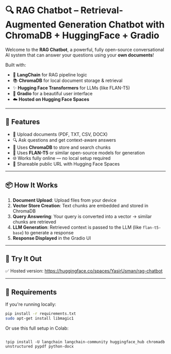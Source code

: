 
# 🔍 RAG Chatbot – Retrieval-Augmented Generation Chatbot with ChromaDB + HuggingFace + Gradio

Welcome to the **RAG Chatbot**, a powerful, fully open-source conversational AI system that can answer your questions using your **own documents**!

Built with:
- 🧠 **LangChain** for RAG pipeline logic
- 📚 **ChromaDB** for local document storage & retrieval
- ✨ **Hugging Face Transformers** for LLMs (like FLAN-T5)
- 💬 **Gradio** for a beautiful user interface
- ☁️ **Hosted on Hugging Face Spaces**

---

## 🚀 Features

- 📄 Upload documents (PDF, TXT, CSV, DOCX)
- 🔍 Ask questions and get context-aware answers
- 💾 Uses **ChromaDB** to store and search chunks
- 🧠 Uses **FLAN-T5** or similar open-source models for generation
- 🌐 Works fully online — no local setup required
- 🔗 Shareable public URL with Hugging Face Spaces

---

## 📦 How It Works

1. **Document Upload**: Upload files from your device
2. **Vector Store Creation**: Text chunks are embedded and stored in ChromaDB
3. **Query Answering**: Your query is converted into a vector → similar chunks are retrieved
4. **LLM Generation**: Retrieved context is passed to the LLM (like `flan-t5-base`) to generate a response
5. **Response Displayed** in the Gradio UI

---

## 🧪 Try It Out

✅ Hosted version: https://huggingface.co/spaces/YasirUsman/rag-chatbot

---

## 🧰 Requirements

If you're running locally:

```bash
pip install -r requirements.txt
sudo apt-get install libmagic1
```
Or use this full setup in Colab:
```

!pip install -U langchain langchain-community huggingface_hub chromadb unstructured pypdf python-docx
```
